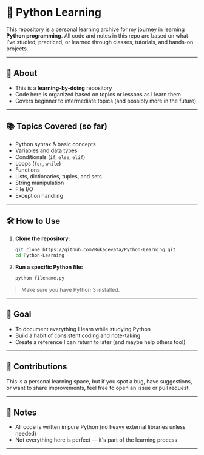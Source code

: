 # 🐍 Python Learning

This repository is a personal learning archive for my journey in learning **Python programming**. All code and notes in this repo are based on what I’ve studied, practiced, or learned through classes, tutorials, and hands-on projects.

---

## 📘 About

- This is a **learning-by-doing** repository
- Code here is organized based on topics or lessons as I learn them
- Covers beginner to intermediate topics (and possibly more in the future)

---

## 📚 Topics Covered (so far)

- Python syntax & basic concepts
- Variables and data types
- Conditionals (`if`, `else`, `elif`)
- Loops (`for`, `while`)
- Functions
- Lists, dictionaries, tuples, and sets
- String manipulation
- File I/O
- Exception handling

---

## 🛠️ How to Use

1. **Clone the repository:**

   ```bash
   git clone https://github.com/Rukadevata/Python-Learning.git
   cd Python-Learning

2. **Run a specific Python file:**

    ```bash
    python filename.py

> Make sure you have Python 3 installed.

---

## 🎯 Goal

- To document everything I learn while studying Python
- Build a habit of consistent coding and note-taking
- Create a reference I can return to later (and maybe help others too!)

---

## 🙌 Contributions

This is a personal learning space, but if you spot a bug, have suggestions, or want to share improvements, feel free to open an issue or pull request.

---

## 📌 Notes

- All code is written in pure Python (no heavy external libraries unless needed)
- Not everything here is perfect — it's part of the learning process

---